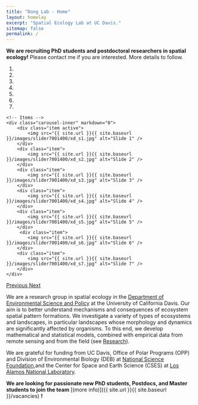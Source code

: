 ```yaml
---
title: "Dong Lab - Home"
layout: homelay
excerpt: "Spatial Ecology Lab at UC Davis."
sitemap: false
permalink: /
---
```


**We are recruiting PhD students and postdoctoral researchers in spatial ecology!** Please contact me if you are interested.
More details to follow.


<div markdown="0" id="carousel" class="carousel slide" data-ride="carousel" data-interval="4000" data-pause="hover" >
    <!-- Menu -->
    <ol class="carousel-indicators">
        <li data-target="#carousel" data-slide-to="0" class="active"></li>
        <li data-target="#carousel" data-slide-to="1"></li>
        <li data-target="#carousel" data-slide-to="2"></li>
        <li data-target="#carousel" data-slide-to="3"></li>
        <li data-target="#carousel" data-slide-to="4"></li>
        <li data-target="#carousel" data-slide-to="5"></li>
        <li data-target="#carousel" data-slide-to="6"></li>
    </ol>

    <!-- Items -->
    <div class="carousel-inner" markdown="0">
        <div class="item active">
            <img src="{{ site.url }}{{ site.baseurl }}/images/slider7001400/xd_s1.jpg" alt="Slide 1" />
        </div>
        <div class="item">
            <img src="{{ site.url }}{{ site.baseurl }}/images/slider7001400/xd_s2.jpg" alt="Slide 2" />
        </div>
        <div class="item">
            <img src="{{ site.url }}{{ site.baseurl }}/images/slider7001400/xd_s3.jpg" alt="Slide 3" />
        </div>
        <div class="item">
            <img src="{{ site.url }}{{ site.baseurl }}/images/slider7001400/xd_s4.jpg" alt="Slide 4" />
        </div>
        <div class="item">
            <img src="{{ site.url }}{{ site.baseurl }}/images/slider7001400/xd_s5.jpg" alt="Slide 5" />
        </div>       
         <div class="item">
            <img src="{{ site.url }}{{ site.baseurl }}/images/slider7001400/xd_s6.jpg" alt="Slide 6" />
        </div>
        <div class="item">
            <img src="{{ site.url }}{{ site.baseurl }}/images/slider7001400/xd_s7.jpg" alt="Slide 7" />
        </div>
    </div>
  <a class="left carousel-control" href="#carousel" role="button" data-slide="prev">
    <span class="glyphicon glyphicon-chevron-left" aria-hidden="true"></span>
    <span class="sr-only">Previous</span>
  </a>
  <a class="right carousel-control" href="#carousel" role="button" data-slide="next">
    <span class="glyphicon glyphicon-chevron-right" aria-hidden="true"></span>
    <span class="sr-only">Next</span>
  </a>
</div>


We are a research group in spatial ecology in the [Department of Environmental Science and Policy](https://desp.ucdavis.edu) at the University of California Davis. Our aim is to better understand mechanisms and consequences of ecosystem spatial pattern formations. We investigate a variety of types of ecosystems and landscapes, in particular landscapes whose morphology and dynamics are significantly affected by organisms. To this end, we develop mathematical and statistical models, combined with empirical data from remote sensing and from the field (see [Research](research)). 


We are grateful for funding from UC Davis, Office of Polar Programs (OPP) and Division of Environmental Biology (DEB) at [National Science Foundation](https://www.nsf.gov),and the Center for Space and Earth Science (CSES) at [Los Alamos National Laboratory](https://www.lanl.gov/projects/national-security-education-center/space-earth-center/index.php).

 **We are  looking for passionate new PhD students, Postdocs, and Master students to join the team** [(more info)]({{ site.url }}{{ site.baseurl }}/vacancies) **!**


